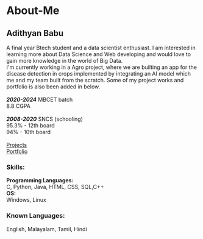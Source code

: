 # About-Me
## Adithyan Babu<br>
A final year Btech student and a data scientist enthusiast.  I am interested in learning more about Data Science and Web developing and would love to gain more knowledge in the world of Big Data.
<br>
I'm currently working in a Agro project, where we are builting an app for the disease detection in crops implemented by integrating an AI model which me and my team built from the scratch.
Some of my project works and portfolio is also been added in below.
<br><br>
***2020-2024*** MBCET batch<br>
  8.8 CGPA
<br><br>
***2008-2020*** SNCS (schooling)<br>
  95.3% - 12th board<br>
  94% - 10th board
<br><br>
[Projects](https://github.com/AdithyanBabu)<br>
[Portfolio](https://adithyanbabu.github.io/AdithyanBabu/)
### Skills:
**Programming Languages:** <br>
C, Python, Java, HTML, CSS, SQL,C++<br>
**OS:**<br>
Windows, Linux
### Known Languages:<br>
English, Malayalam, Tamil, Hindi
